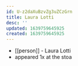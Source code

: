 ```yaml
---
id: U-z2daXuBzvZg3uZCzGrn
title: Laura Lotti
desc: ''
updated: 1639759645925
created: 1639759645925
---
```



- [[person]] - Laura Lotti
- appeared 1x at the stoa
